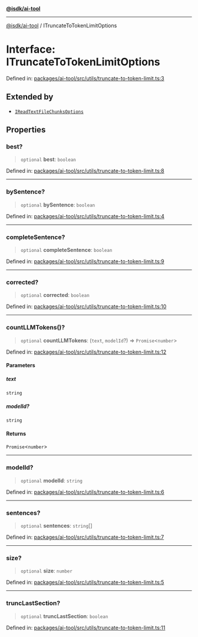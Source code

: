 [**@isdk/ai-tool**](../README.md)

***

[@isdk/ai-tool](../globals.md) / ITruncateToTokenLimitOptions

# Interface: ITruncateToTokenLimitOptions

Defined in: [packages/ai-tool/src/utils/truncate-to-token-limit.ts:3](https://github.com/isdk/ai-tool.js/blob/b0ee9498dddfa5222989cf00502bb34c601df743/src/utils/truncate-to-token-limit.ts#L3)

## Extended by

- [`IReadTextFileChunksOptions`](IReadTextFileChunksOptions.md)

## Properties

### best?

> `optional` **best**: `boolean`

Defined in: [packages/ai-tool/src/utils/truncate-to-token-limit.ts:8](https://github.com/isdk/ai-tool.js/blob/b0ee9498dddfa5222989cf00502bb34c601df743/src/utils/truncate-to-token-limit.ts#L8)

***

### bySentence?

> `optional` **bySentence**: `boolean`

Defined in: [packages/ai-tool/src/utils/truncate-to-token-limit.ts:4](https://github.com/isdk/ai-tool.js/blob/b0ee9498dddfa5222989cf00502bb34c601df743/src/utils/truncate-to-token-limit.ts#L4)

***

### completeSentence?

> `optional` **completeSentence**: `boolean`

Defined in: [packages/ai-tool/src/utils/truncate-to-token-limit.ts:9](https://github.com/isdk/ai-tool.js/blob/b0ee9498dddfa5222989cf00502bb34c601df743/src/utils/truncate-to-token-limit.ts#L9)

***

### corrected?

> `optional` **corrected**: `boolean`

Defined in: [packages/ai-tool/src/utils/truncate-to-token-limit.ts:10](https://github.com/isdk/ai-tool.js/blob/b0ee9498dddfa5222989cf00502bb34c601df743/src/utils/truncate-to-token-limit.ts#L10)

***

### countLLMTokens()?

> `optional` **countLLMTokens**: (`text`, `modelId`?) => `Promise`\<`number`\>

Defined in: [packages/ai-tool/src/utils/truncate-to-token-limit.ts:12](https://github.com/isdk/ai-tool.js/blob/b0ee9498dddfa5222989cf00502bb34c601df743/src/utils/truncate-to-token-limit.ts#L12)

#### Parameters

##### text

`string`

##### modelId?

`string`

#### Returns

`Promise`\<`number`\>

***

### modelId?

> `optional` **modelId**: `string`

Defined in: [packages/ai-tool/src/utils/truncate-to-token-limit.ts:6](https://github.com/isdk/ai-tool.js/blob/b0ee9498dddfa5222989cf00502bb34c601df743/src/utils/truncate-to-token-limit.ts#L6)

***

### sentences?

> `optional` **sentences**: `string`[]

Defined in: [packages/ai-tool/src/utils/truncate-to-token-limit.ts:7](https://github.com/isdk/ai-tool.js/blob/b0ee9498dddfa5222989cf00502bb34c601df743/src/utils/truncate-to-token-limit.ts#L7)

***

### size?

> `optional` **size**: `number`

Defined in: [packages/ai-tool/src/utils/truncate-to-token-limit.ts:5](https://github.com/isdk/ai-tool.js/blob/b0ee9498dddfa5222989cf00502bb34c601df743/src/utils/truncate-to-token-limit.ts#L5)

***

### truncLastSection?

> `optional` **truncLastSection**: `boolean`

Defined in: [packages/ai-tool/src/utils/truncate-to-token-limit.ts:11](https://github.com/isdk/ai-tool.js/blob/b0ee9498dddfa5222989cf00502bb34c601df743/src/utils/truncate-to-token-limit.ts#L11)
